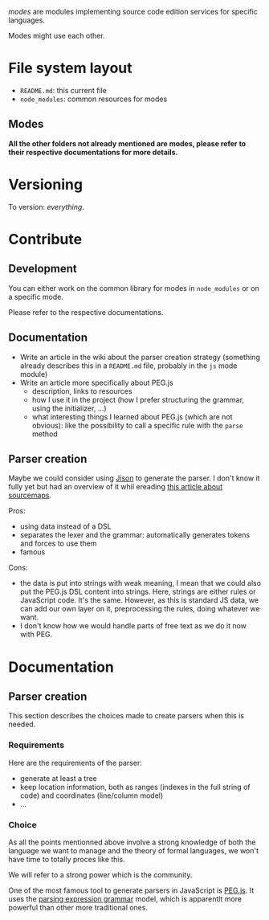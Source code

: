 _modes_ are modules implementing source code edition services for specific languages.

Modes might use each other.

# File system layout

* `README.md`: this current file
* `node_modules`: common resources for modes

## Modes

__All the other folders not already mentioned are modes, please refer to their respective documentations for more details.__

# Versioning

To version: _everything_.

# Contribute

## Development

You can either work on the common library for modes in `node_modules` or on a specific mode.

Please refer to the respective documentations.

## Documentation

* Write an article in the wiki about the parser creation strategy (something already describes this in a `README.md` file, probably in the `js` mode module)
* Write an article more specifically about PEG.js
	* description, links to resources
	* how I use it in the project (how I prefer structuring the grammar, using the initializer, ...)
	* what interesting things I learned about PEG.js (which are not obvious): like the possibility to call a specific rule with the `parse` method

## Parser creation

Maybe we could consider using [Jison](https://github.com/zaach/jison) to generate the parser. I don't know it fully yet but had an overview of it whil ereading [this article about sourcemaps](https://hacks.mozilla.org/2013/05/compiling-to-javascript-and-debugging-with-source-maps/).

Pros:

* using data instead of a DSL
* separates the lexer and the grammar: automatically generates tokens and forces to use them
* famous

Cons:

* the data is put into strings with weak meaning, I mean that we could also put the PEG.js DSL content into strings. Here, strings are either rules or JavaScript code. It's the same. However, as this is standard JS data, we can add our own layer on it, preprocessing the rules, doing whatever we want.
* I don't know how we would handle parts of free text as we do it now with PEG.

# Documentation

## Parser creation

This section describes the choices made to create parsers when this is needed.

### Requirements

Here are the requirements of the parser:

* generate at least a tree
* keep location information, both as ranges (indexes in the full string of code) and coordinates (line/column model)
* ...

### Choice

As all the points mentionned above involve a strong knowledge of both the language we want to manage and the theory of formal languages, we won't have time to totally proces like this.

We will refer to a strong power which is the community.

One of the most famous tool to generate parsers in JavaScript is [PEG.js](http://pegjs.majda.cz/). It uses the [parsing expression grammar](http://en.wikipedia.org/wiki/Parsing_expression_grammar) model, which is apparentlt more powerful than other more traditional ones.

